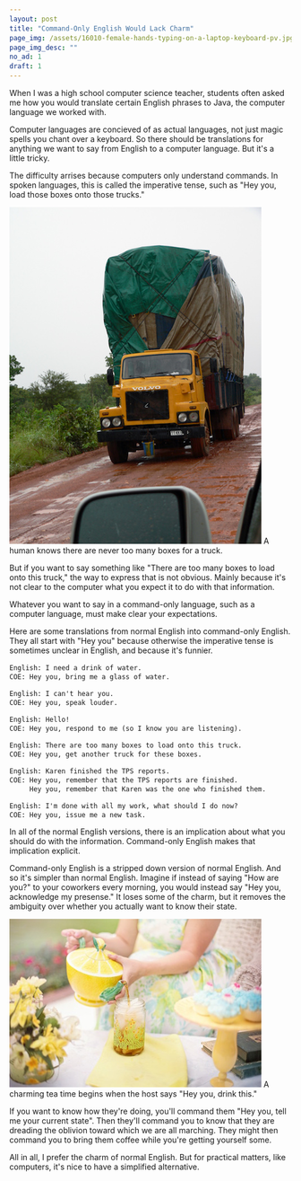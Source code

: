 ```yaml
---
layout: post
title: "Command-Only English Would Lack Charm"
page_img: /assets/16010-female-hands-typing-on-a-laptop-keyboard-pv.jpg
page_img_desc: ""
no_ad: 1
draft: 1
---
```


When I was a high school computer science teacher, students often asked me how you would translate certain English phrases to Java, the computer language we worked with.

Computer languages are concieved of as actual languages, not just magic spells you chant over a keyboard. So there should be translations for anything we want to say from English to a computer language. But it's a little tricky.

The difficulty arrises because computers only understand commands. In spoken languages, this is called the imperative tense, such as "Hey you, load those boxes onto those trucks."

<div class="illustration">
    <img src="/assets/High_load_truck_Ghana_2006.jpg" />
    A human knows there are never too many boxes for a truck.
</div>

But if you want to say something like "There are too many boxes to load onto this truck," the way to express that is not obvious. Mainly because it's not clear to the computer what you expect it to do with that information.

Whatever you want to say in a command-only language, such as a computer language, must make clear your expectations.

Here are some translations from normal English into command-only English. They all start with "Hey you" because otherwise the imperative tense is sometimes unclear in English, and because it's funnier.

```
English: I need a drink of water.
COE: Hey you, bring me a glass of water.
```

```
English: I can't hear you.
COE: Hey you, speak louder.
```

```
English: Hello!
COE: Hey you, respond to me (so I know you are listening).
```

```
English: There are too many boxes to load onto this truck.
COE: Hey you, get another truck for these boxes.
```

```
English: Karen finished the TPS reports.
COE: Hey you, remember that the TPS reports are finished. 
     Hey you, remember that Karen was the one who finished them.
```

```
English: I'm done with all my work, what should I do now?
COE: Hey you, issue me a new task.
```

In all of the normal English versions, there is an implication about what you should do with the information. Command-only English makes that implication explicit.

Command-only English is a stripped down version of normal English. And so it's simpler than normal English. Imagine if instead of saying "How are you?" to your coworkers every morning, you would instead say "Hey you, acknowledge my presense." It loses some of the charm, but it removes the ambiguity over whether you actually want to know their state. 

<div class="illustration">
    <img src="/assets/tea-556777_960_720.jpg" />
    A charming tea time begins when the host says "Hey you, drink this."
</div>

If you want to know how they're doing, you'll command them "Hey you, tell me your current state". Then they'll command you to know that they are dreading the oblivion toward which we are all marching. They might then command you to bring them coffee while you're getting yourself some.

All in all, I prefer the charm of normal English. But for practical matters, like computers, it's nice to have a simplified alternative.
